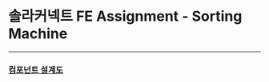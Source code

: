 # 솔라커넥트 FE Assignment - Sorting Machine

---

### <a href="https://docs.google.com/presentation/d/1h4IkWs4X6zG6ExVKuzop4pgL0C1myERr2Z7Fwgu16kc/edit?userstoinvite=whddnjs1715@gmail.com&actionButton=1#slide=id.p" target="_blank">컴포넌트 설계도</a>
